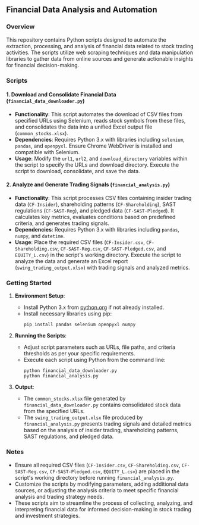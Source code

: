 ## Financial Data Analysis and Automation

### Overview
This repository contains Python scripts designed to automate the extraction, processing, and analysis of financial data related to stock trading activities. The scripts utilize web scraping techniques and data manipulation libraries to gather data from online sources and generate actionable insights for financial decision-making.

### Scripts

#### 1. Download and Consolidate Financial Data (`financial_data_downloader.py`)
- **Functionality**: This script automates the download of CSV files from specified URLs using Selenium, reads stock symbols from these files, and consolidates the data into a unified Excel output file (`common_stocks.xlsx`).
- **Dependencies**: Requires Python 3.x with libraries including `selenium`, `pandas`, and `openpyxl`. Ensure Chrome WebDriver is installed and compatible with Selenium.
- **Usage**: Modify the `url1`, `url2`, and `download_directory` variables within the script to specify the URLs and download directory. Execute the script to download, consolidate, and save the data.

#### 2. Analyze and Generate Trading Signals (`financial_analysis.py`)
- **Functionality**: This script processes CSV files containing insider trading data (`CF-Insider`), shareholding patterns (`CF-Shareholding`), SAST regulations (`CF-SAST-Reg`), and pledged data (`CF-SAST-Pledged`). It calculates key metrics, evaluates conditions based on predefined criteria, and generates trading signals.
- **Dependencies**: Requires Python 3.x with libraries including `pandas`, `numpy`, and `datetime`.
- **Usage**: Place the required CSV files (`CF-Insider.csv`, `CF-Shareholding.csv`, `CF-SAST-Reg.csv`, `CF-SAST-Pledged.csv`, and `EQUITY_L.csv`) in the script's working directory. Execute the script to analyze the data and generate an Excel report (`swing_trading_output.xlsx`) with trading signals and analyzed metrics.

### Getting Started
1. **Environment Setup**:
   - Install Python 3.x from [python.org](https://www.python.org/downloads/) if not already installed.
   - Install necessary libraries using pip:
     ```
     pip install pandas selenium openpyxl numpy
     ```

2. **Running the Scripts**:
   - Adjust script parameters such as URLs, file paths, and criteria thresholds as per your specific requirements.
   - Execute each script using Python from the command line:
     ```
     python financial_data_downloader.py
     python financial_analysis.py
     ```

3. **Output**:
   - The `common_stocks.xlsx` file generated by `financial_data_downloader.py` contains consolidated stock data from the specified URLs.
   - The `swing_trading_output.xlsx` file produced by `financial_analysis.py` presents trading signals and detailed metrics based on the analysis of insider trading, shareholding patterns, SAST regulations, and pledged data.

### Notes
- Ensure all required CSV files (`CF-Insider.csv`, `CF-Shareholding.csv`, `CF-SAST-Reg.csv`, `CF-SAST-Pledged.csv`, `EQUITY_L.csv`) are placed in the script's working directory before running `financial_analysis.py`.
- Customize the scripts by modifying parameters, adding additional data sources, or adjusting the analysis criteria to meet specific financial analysis and trading strategy needs.
- These scripts aim to streamline the process of collecting, analyzing, and interpreting financial data for informed decision-making in stock trading and investment strategies.
